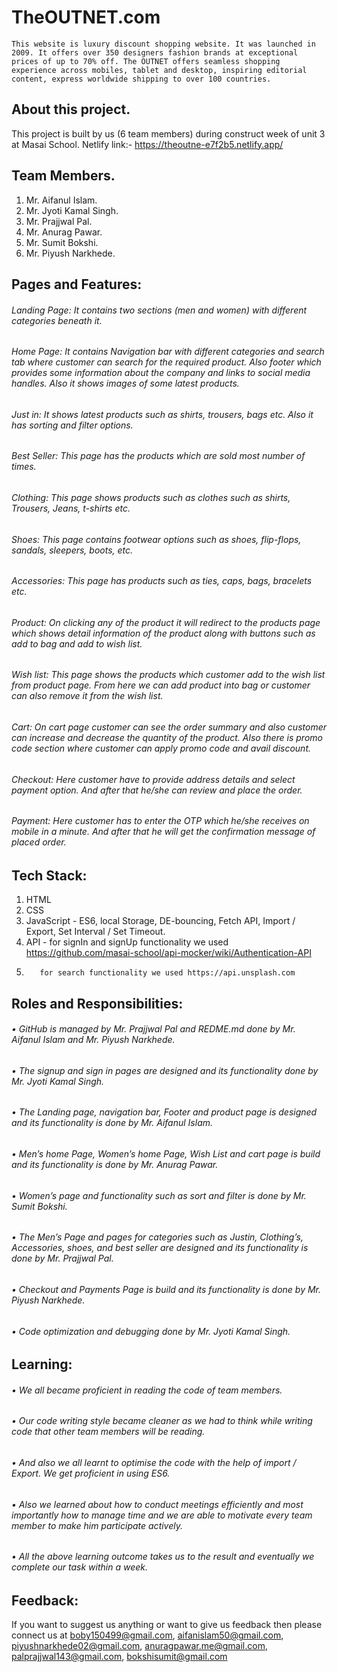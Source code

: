 
# TheOUTNET.com
	This website is luxury discount shopping website. It was launched in 2009. It offers over 350 designers fashion brands at exceptional prices of up to 70% off. The OUTNET offers seamless shopping experience across mobiles, tablet and desktop, inspiring editorial content, express worldwide shipping to over 100 countries. 

## About this project.
This project is built by us (6 team members) during construct week of unit 3 at Masai School.
Netlify link:- https://theoutne-e7f2b5.netlify.app/ 

## Team Members.
1.	Mr. Aifanul Islam.
2.	Mr. Jyoti Kamal Singh.
3.	Mr. Prajjwal Pal.
4.	Mr. Anurag Pawar.
5.	Mr. Sumit Bokshi.
6.	Mr. Piyush Narkhede.

## Pages and Features:
###### Landing Page: It contains two sections (men and women) with different categories beneath it.
###### Home Page: It contains Navigation bar with different categories and search tab where customer can search for the required product. Also footer which provides some information about the company and links to social media handles. Also it shows images of some latest products.
###### Just in: It shows latest products such as shirts, trousers, bags etc. Also it has sorting and filter options.
###### Best Seller: This page has the products which are sold most number of times. 
###### Clothing: This page shows products such as clothes such as shirts, Trousers, Jeans, t-shirts etc.
###### Shoes: This page contains footwear options such as shoes, flip-flops, sandals, sleepers, boots, etc.
###### Accessories: This page has products such as ties, caps, bags, bracelets etc.
###### Product: On clicking any of the product it will redirect to the products page which shows detail information of the product along with buttons such as add to bag and add to wish list.
###### Wish list: This page shows the products which customer add to the wish list from product page. From here we can add product into bag or customer can also remove it from the wish list.
###### Cart: On cart page customer can see the order summary and also customer can increase and decrease the quantity of the product. Also there is promo code section where customer can apply promo code and avail discount. 
###### Checkout: Here customer have to provide address details and select payment option. And after that he/she can review and place the order. 
###### Payment: Here customer has to enter the OTP which he/she receives on mobile in a minute. And after that he will get the confirmation message of placed order. 

## Tech Stack:
1.	HTML
2.	CSS
3.	JavaScript - ES6, local Storage, DE-bouncing, Fetch API, Import / Export, 
                    Set Interval / Set Timeout.
4.	API - for signIn and signUp functionality we used https://github.com/masai-school/api-mocker/wiki/Authentication-API
5.	      for search functionality we used https://api.unsplash.com
## Roles and Responsibilities:
###### • GitHub is managed by Mr. Prajjwal Pal and REDME.md done by Mr. Aifanul Islam and Mr. Piyush Narkhede.
###### • The signup and sign in pages are designed and its functionality done by Mr. Jyoti Kamal Singh.
###### • The Landing page, navigation bar, Footer and product page is designed and its functionality is done by Mr. Aifanul Islam.
###### • Men’s home Page, Women’s home Page, Wish List and cart page is build and its functionality is done by Mr. Anurag Pawar.
###### • Women’s page and functionality such as sort and filter is done by Mr. Sumit Bokshi. 
###### • The Men’s Page and pages for categories such as Justin, Clothing’s, Accessories, shoes, and best seller are designed and its functionality is done by Mr. Prajjwal  	Pal.
###### • Checkout and Payments Page is build and its functionality is done by Mr. Piyush Narkhede.
###### • Code optimization and debugging done by Mr. Jyoti Kamal Singh.

## Learning: 
###### • We all became proficient in reading the code of team members.
###### • Our code writing style became cleaner as we had to think while writing code that other team members will be reading. 
###### • And also we all learnt to optimise the code with the help of import / Export. We get proficient in using ES6. 
###### • Also we learned about how to conduct meetings efficiently and most importantly how to manage time and we are able to motivate every team member to make him participate actively. 
###### • All the above learning outcome takes us to the result and eventually we complete our task within a week.

## Feedback:
If you want to suggest us anything or want to give us feedback then please connect us at boby150499@gmail.com, aifanislam50@gmail.com, piyushnarkhede02@gmail.com, anuragpawar.me@gmail.com, palprajjwal143@gmail.com, bokshisumit@gmail.com
